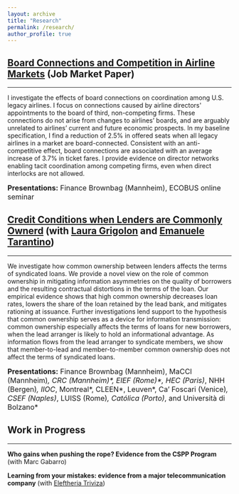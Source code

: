 ```yaml
---
layout: archive
title: "Research"
permalink: /research/
author_profile: true
---
```


## [Board Connections and Competition in Airline Markets](/files/JMP.pdf) (Job Market Paper)

---------

<p class="text-justify">I investigate the effects of board connections on coordination among U.S. legacy airlines. I focus on connections caused by airline directors' appointments to the board of third, non-competing firms. These connections do not arise from changes to airlines’ boards, and are arguably unrelated to airlines’ current and future economic prospects. In my baseline specification, I find a reduction of 2.5% in offered seats when all legacy airlines in a market are board-connected. Consistent with an anti-competitive effect, board connections are associated with an average increase of 3.7% in ticket fares. I provide evidence on director networks enabling tacit coordination among competing firms, even when direct interlocks are not allowed. </p>

<font size="-0.5"><b>Presentations:</b> Finance Brownbag (Mannheim), ECOBUS online seminar </font>

## [Credit Conditions when Lenders are Commonly Ownerd](https://lauragrig.github.io/website/ColomboGrigolonTarantinoCreditConditionswhenLendersAreCommonlyOwned.pdf) (with [Laura Grigolon](https://sites.google.com/site/lauragrig/home) and [Emanuele Tarantino](https://sites.google.com/site/etarantino/))

---------

<p class="text-justify">We investigate how common ownership between lenders affects the terms of syndicated loans. We provide a novel view on the role of common ownership in mitigating information asymmetries on the quality of borrowers and the resulting contractual distortions in the terms of the loan. Our empirical evidence shows that high common ownership decreases loan rates, lowers the share of the loan retained by the lead bank, and mitigates rationing at issuance. Further investigations lend support to the hypothesis that common ownership serves as a device for information transmission: common ownership especially affects the terms of loans for new borrowers, when the lead arranger is likely to hold an informational advantage. As information flows from the lead arranger to syndicate members, we show that member-to-lead and member-to-member common ownership does not affect the terms of syndicated loans.</p>

<font size="-0.5"><b>Presentations:</b> Finance Brownbag (Mannheim), MaCCI (Mannheim)*, CRC (Mannheim)\*, EIEF (Rome)\*, HEC (Paris)*, NHH (Bergen)*, IIOC*, Montreal*, CLEEN*, Leuven*, Ca’ Foscari (Venice)*, CSEF (Naples)*, LUISS (Rome)*, Católica (Porto)*, and Università di Bolzano* </font>

## Work in Progress
---------

**Who gains when pushing the rope? Evidence from the CSPP Program** (with Marc Gabarro)

**Learning from your mistakes: evidence from a major telecommunication company** (with [Eleftheria Triviza](https://sites.google.com/site/eleftheriatrivizaecon/home))
